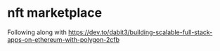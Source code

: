 # nft marketplace

Following along with https://dev.to/dabit3/building-scalable-full-stack-apps-on-ethereum-with-polygon-2cfb

